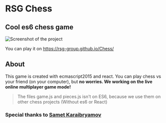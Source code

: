 # RSG Chess
## Cool es6 chess game
![Screenshot of the project](http://i.imgur.com/zSSioU0.png)

You can play it on https://rsg-group.github.io/Chess/

## About
This game is created with ecmascript2015 and react.
You can play chess vs your friend (on your computer), but __no worries. We working on the live online multiplayer game mode!__

> The files game.js and pieces.js isn't on ES6, because we use them on other chess projects (Without es6 or React)

### Special thanks to [Samet Karaibryamov](https://github.com/samet-karaibryamov)
